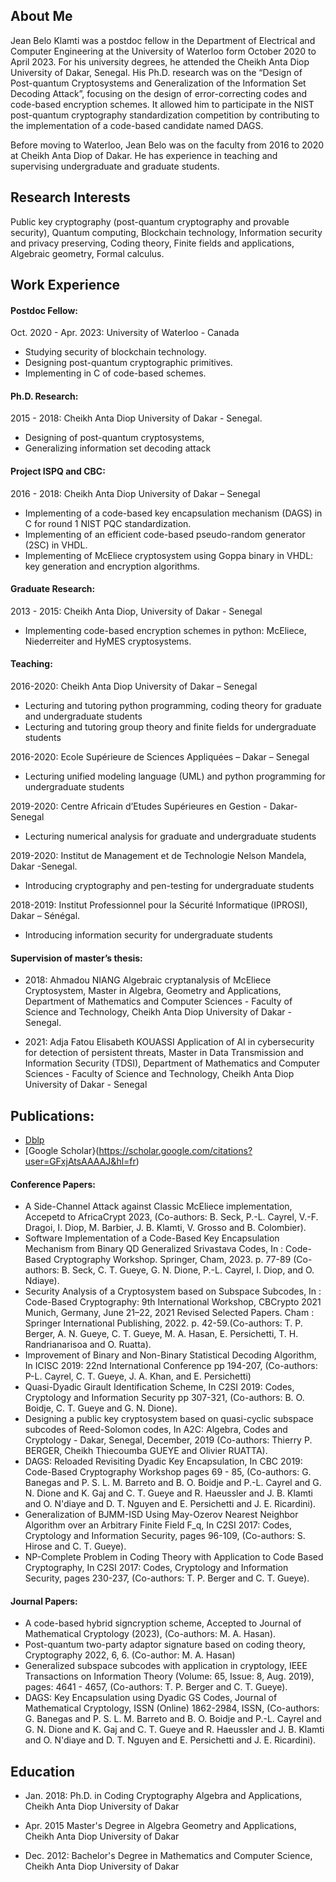 ## About Me 

Jean Belo Klamti was a postdoc fellow in the Department of Electrical and Computer Engineering at the University of Waterloo form October 2020 to April 2023. For his university degrees, he attended the Cheikh Anta Diop University of Dakar, Senegal. His Ph.D. research was on the “Design of Post-quantum Cryptosystems and Generalization of the Information Set Decoding Attack”, focusing on the design of error-correcting codes and code-based encryption schemes. It allowed him to participate in the NIST post-quantum cryptography standardization competition by contributing to the implementation of a code-based candidate named DAGS. 

Before moving to Waterloo, Jean Belo was on the faculty from 2016 to 2020 at Cheikh Anta Diop of Dakar. He has experience in teaching and supervising undergraduate and graduate students.

## Research Interests

Public key cryptography (post-quantum cryptography and provable security), Quantum computing, Blockchain technology, Information security and privacy preserving, Coding theory, Finite fields and applications, Algebraic geometry, Formal calculus.

## Work Experience

#### Postdoc Fellow: 
Oct. 2020 - Apr. 2023: University of Waterloo -  Canada

- Studying security of blockchain technology.
- Designing post-quantum cryptographic primitives.
- Implementing in C of code-based schemes.

#### Ph.D. Research: 
2015 - 2018: Cheikh Anta Diop University of Dakar - Senegal.

- Designing of post-quantum cryptosystems, 
- Generalizing information set decoding attack 

####  Project ISPQ and CBC:
2016 - 2018: Cheikh Anta Diop University of Dakar – Senegal

- Implementing of a code-based key encapsulation mechanism (DAGS) in C for round 1 NIST PQC standardization.
- Implementing of an efficient code-based pseudo-random generator (2SC) in VHDL.
- Implementing of McEliece cryptosystem using Goppa binary in VHDL: key generation and encryption algorithms.

#### Graduate Research: 
2013 - 2015: Cheikh Anta Diop, University of Dakar - Senegal

- Implementing code-based encryption schemes in python: McEliece, Niederreiter and HyMES cryptosystems.

#### Teaching:

2016-2020: Cheikh Anta Diop University of Dakar – Senegal

- Lecturing and tutoring python programming, coding theory for graduate and undergraduate students
- Lecturing and tutoring group theory and finite fields for undergraduate students

2016-2020: Ecole Supérieure de Sciences Appliquées – Dakar – Senegal

- Lecturing unified modeling language (UML) and python programming for undergraduate students 

2019-2020: Centre Africain d’Etudes Supérieures en Gestion - Dakar-Senegal

- Lecturing numerical analysis for graduate and undergraduate students

2019-2020: Institut de Management et de Technologie Nelson Mandela, Dakar -Senegal.

- Introducing cryptography and pen-testing for undergraduate students

2018-2019: Institut Professionnel pour la Sécurité Informatique (IPROSI), Dakar – Sénégal.

- Introducing information security for undergraduate students



#### Supervision of master’s thesis:


- 2018: Ahmadou NIANG 
Algebraic cryptanalysis of McEliece Cryptosystem, Master in Algebra, Geometry and Applications, Department of Mathematics and Computer Sciences - Faculty of Science and Technology, Cheikh Anta Diop University of Dakar - Senegal.

- 2021: Adja Fatou Elisabeth KOUASSI 
Application of AI in cybersecurity for detection of persistent threats, Master in Data Transmission and Information Security (TDSI), Department of Mathematics and Computer Sciences - Faculty of Science and Technology, Cheikh Anta Diop University of Dakar - Senegal 


## Publications:

- [Dblp](https://dblp.org/pid/196/0690.html)
- [Google Scholar}(https://scholar.google.com/citations?user=GFxjAtsAAAAJ&hl=fr)

#### Conference Papers:

-  A Side-Channel Attack against Classic McEliece implementation, Accepetd to AfricaCrypt 2023, (Co-authors: B. Seck, P.-L. Cayrel, V.-F. Dragoi, I. Diop, M. Barbier, J. B. Klamti, V. Grosso and B. Colombier).
-	Software Implementation of a Code-Based Key Encapsulation Mechanism from Binary QD Generalized Srivastava Codes, In : Code-Based Cryptography Workshop. Springer, Cham, 2023. p. 77-89 (Co-authors: B. Seck, C. T. Gueye, G. N. Dione, P.-L. Cayrel, I. Diop, and O. Ndiaye).
-	Security Analysis of a Cryptosystem based on Subspace Subcodes, In : Code-Based Cryptography: 9th International Workshop, CBCrypto 2021 Munich, Germany, June 21–22, 2021 Revised Selected Papers. Cham : Springer International Publishing, 2022. p. 42-59.(Co-authors: T. P. Berger, A. N. Gueye, C. T. Gueye, M. A. Hasan, E. Persichetti, T. H. Randrianarisoa and O. Ruatta).
-	Improvement of Binary and Non-Binary Statistical Decoding Algorithm, In ICISC 2019: 22nd International Conference pp 194-207, (Co-authors: P-L. Cayrel, C. T. Gueye, J. A. Khan, and E. Persichetti)
-	Quasi-Dyadic Girault Identification Scheme, In C2SI 2019: Codes, Cryptology and Information Security pp 307-321, (Co-authors: B. O. Boidje, C. T. Gueye and G. N. Dione).
-	Designing a public key cryptosystem based on quasi-cyclic subspace subcodes of Reed-Solomon codes, In A2C: Algebra, Codes and Cryptology - Dakar, Senegal, December, 2019 (Co-authors: Thierry P. BERGER, Cheikh Thiecoumba GUEYE and Olivier RUATTA).
-	DAGS: Reloaded Revisiting Dyadic Key Encapsulation, In CBC 2019: Code-Based Cryptography Workshop pages 69 - 85, (Co-authors: G. Banegas and P. S. L. M. Barreto and B. O. Boidje and P.-L. Cayrel and G. N. Dione and K. Gaj and C. T. Gueye and R. Haeussler and J. B. Klamti and O. N'diaye and D. T. Nguyen and E. Persichetti and J. E. Ricardini).
-	Generalization of BJMM-ISD Using May-Ozerov Nearest Neighbor Algorithm over an Arbitrary Finite Field F_q, In C2SI 2017: Codes, Cryptology and Information Security, pages 96-109, (Co-authors: S. Hirose and C. T. Gueye).
-	NP-Complete Problem in Coding Theory with Application to Code Based Cryptography, In C2SI 2017: Codes, Cryptology and Information Security, pages 230-237, (Co-authors: T. P. Berger and C. T. Gueye).

#### Journal Papers:

- A code-based hybrid signcryption scheme, Accepted to Journal of Mathematical Cryptology (2023), (Co-authors: M. A. Hasan).
- Post-quantum two-party adaptor signature based on coding theory, Cryptography 2022, 6, 6. (Co-author: M. A. Hasan)
- Generalized subspace subcodes with application in cryptology, IEEE Transactions on Information Theory (Volume: 65, Issue: 8, Aug. 2019), pages: 4641 - 4657, (Co-authors: T. P. Berger and C. T. Gueye).
- DAGS: Key Encapsulation using Dyadic GS Codes, Journal of Mathematical Cryptology, ISSN (Online) 1862-2984, ISSN, (Co-authors: G. Banegas and P. S. L. M. Barreto and B. O. Boidje and P.-L. Cayrel and G. N. Dione and K. Gaj and C. T. Gueye and R. Haeussler and J. B. Klamti and O. N'diaye and D. T. Nguyen and E. Persichetti and J. E. Ricardini).

## Education

- Jan. 2018: Ph.D. in Coding Cryptography Algebra and Applications, Cheikh Anta Diop University of Dakar

- Apr. 2015 Master's Degree in Algebra Geometry and Applications, Cheikh Anta Diop University of Dakar

- Dec. 2012: Bachelor's Degree in Mathematics and Computer Science,  Cheikh Anta Diop University of Dakar



